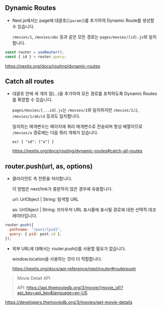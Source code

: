 ## Dynamic Routes

- Next.js에서는 page에 대괄호(`[param]`)를 추가하여 Dynamic Route를 생성할 수 있습니다.

  `/movies/1`, `/movies/abc` 등과 같은 모든 경로는 `pages/movies/[id].js`와 일치합니다.

```js
const router = useRouter();
const { id } = router.query;
```

https://nextjs.org/docs/routing/dynamic-routes

## Catch all routes

- 대괄호 안에 세 개의 점(...)을 추가하여 모든 경로를 포착하도록 Dynamic Routes를 확장할 수 있습니다.

  `pages/movies/[...id].js`는 `/movies/1`와 일치하지만 `/movies/1/2`, `/movies/1/ab/cd` 등과도 일치합니다.

  일치하는 매개변수는 페이지에 쿼리 매개변수로 전송되며 항상 배열이므로 `/movies/a` 경로에는 다음 쿼리 개체가 있습니다.

  `ex) { "id": ["a"] }`

  https://nextjs.org/docs/routing/dynamic-routes#catch-all-routes

## router.push(url, as, options)

- 클라이언트 측 전환을 처리합니다.

  이 방법은 next/link가 충분하지 않은 경우에 유용합니다.

  url: UrlObject | String: 탐색할 URL

  as: UrlObject | String: 브라우저 URL 표시줄에 표시될 경로에 대한 선택적 데코레이터입니다.

```js
router.push({
  pathname: "/post/[pid]",
  query: { pid: post.id },
});
```

- 외부 URL에 대해서는 router.push()를 사용할 필요가 없습니다.

  window.location을 사용하는 것이 더 적합합니다.

  https://nextjs.org/docs/api-reference/next/router#routerpush

> Movie Detail API
>
> API: https://api.themoviedb.org/3/movie/{movie_id}?api_key=api_key&language=en-US

https://developers.themoviedb.org/3/movies/get-movie-details
